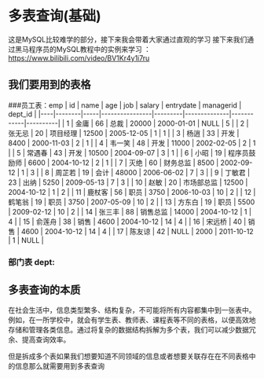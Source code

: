 # 多表查询(基础)
这是MySQL比较难学的部分，接下来我会带着大家通过直观的学习
接下来我们通过黑马程序员的MySQL教程中的实例来学习
：https://www.bilibili.com/video/BV1Kr4y1i7ru

 ## 我们要用到的表格
 ###员工表：emp
| id | name   | age | job           | salary | entrydate   | managerid | dept_id |
|----|--------|-----|----------------|---------|--------------|------------|----------|
| 1  | 金庸   | 66  | 总裁          | 20000  | 2000-01-01   | NULL       | 5        |
| 2  | 张无忌 | 20  | 项目经理      | 12500  | 2005-12-05   | 1          | 1        |
| 3  | 杨逍   | 33  | 开发          | 8400   | 2000-11-03   | 2          | 1        |
| 4  | 韦一笑 | 48  | 开发          | 11000  | 2002-02-05   | 2          | 1        |
| 5  | 常遇春 | 43  | 开发          | 10500  | 2004-09-07   | 3          | 1        |
| 6  | 小昭   | 19  | 程序员鼓励师  | 6600   | 2004-10-12   | 2          | 1        |
| 7  | 灭绝   | 60  | 财务总监      | 8500   | 2002-09-12   | 1          | 3        |
| 8  | 周芷若 | 19  | 会计          | 48000  | 2006-06-02   | 7          | 3        |
| 9  | 丁敏君 | 23  | 出纳          | 5250   | 2009-05-13   | 7          | 3        |
| 10 | 赵敏   | 20  | 市场部总监    | 12500  | 2004-10-12   | 1          | 2        |
| 11 | 鹿杖客 | 56  | 职员          | 3750   | 2006-10-03   | 10         | 2        |
| 12 | 鹤笔翁 | 19  | 职员          | 3750   | 2007-05-09   | 10         | 2        |
| 13 | 方东白 | 19  | 职员          | 5500   | 2009-02-12   | 10         | 2        |
| 14 | 张三丰 | 88  | 销售总监      | 14000  | 2004-10-12   | 1          | 4        |
| 15 | 俞莲舟 | 38  | 销售          | 4600   | 2004-10-12   | 14         | 4        |
| 16 | 宋远桥 | 40  | 销售          | 4600   | 2004-10-12   | 14         | 4        |
| 17 | 陈友谅 | 42  | NULL           | 2000   | 2011-10-12   | 1          | NULL     |

### 部门表 dept:
 

## 多表查询的本质
在社会生活中，信息类型繁多、结构复杂，不可能将所有内容都集中到一张表中。例如，在一所学校中，就会有学生表、教师表、课程表等不同的表格，以便高效地存储和管理各类信息。通过将复杂的数据结构拆解为多个表，我们可以减少数据冗余、提高查询效率。

但是拆成多个表如果我们想要知道不同领域的信息或者想要关联存在在不同表格中的信息那么就需要用到多表查询
